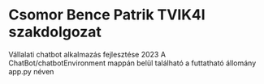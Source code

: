 # Csomor Bence Patrik TVIK4I szakdolgozat
Vállalati chatbot alkalmazás fejlesztése 2023
A ChatBot/chatbotEnvironment mappán belül található a futtatható állomány app.py néven
